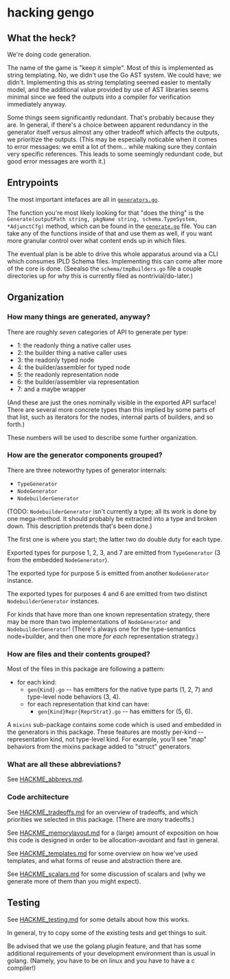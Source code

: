 hacking gengo
=============

What the heck?
--------------

We're doing code generation.

The name of the game is "keep it simple".
Most of this is implemented as string templating.
No, we didn't use the Go AST system.  We could have; we didn't.
Implementing this as string templating seemed easier to mentally model,
and the additional value provided by use of AST libraries seems minimal
since we feed the outputs into a compiler for verification immediately anyway.

Some things seem significantly redundant.
That's probably because they are.
In general, if there's a choice between apparent redundancy in the generator itself
versus almost any other tradeoff which affects the outputs, we prioritize the outputs.
(This may be especially noticable when it comes to error messages: we emit a lot
of them... while making sure they contain very specific references.  This leads
to some seemingly redundant code, but good error messages are worth it.)


Entrypoints
-----------

The most important intefaces are all in [`generators.go`](generators.go).

The function you're most likely looking for that "does the thing" is the
`Generate(outputPath string, pkgName string, schema.TypeSystem, *AdjunctCfg)` method,
which can be found in the [`generate.go`](generate.go) file.
You can take any of the functions inside of that and use them as well,
if you want more granular control over what content ends up in which files.

The eventual plan is be able to drive this whole apparatus around via a CLI
which consumes IPLD Schema files.
Implementing this can come after more of the core is done.
(Seealso the `schema/tmpBuilders.go` file a couple directories up for why
this is currently filed as nontrivial/do-later.)


Organization
------------

### How many things are generated, anyway?

There are roughly *seven* categories of API to generate per type:

- 1: the readonly thing a native caller uses
- 2: the builder thing a native caller uses
- 3: the readonly typed node
- 4: the builder/assembler for typed node
- 5: the readonly representation node
- 6: the builder/assembler via representation
- 7: and a maybe wrapper

(And these are just the ones nominally visible in the exported API surface!
There are several more concrete types than this implied by some parts of that list,
such as iterators for the nodes, internal parts of builders, and so forth.)

These numbers will be used to describe some further organization.

### How are the generator components grouped?

There are three noteworthy types of generator internals:

- `TypeGenerator`
- `NodeGenerator`
- `NodebuilderGenerator`

(TODO: `NodebuilderGenerator` isn't currently a type; all its work is done by one mega-method.
It should probably be extracted into a type and broken down.  This description pretends that's been done.)

The first one is where you start; the latter two do double duty for each type.

Exported types for purpose 1, 2, 3, and 7 are emitted from `TypeGenerator` (3 from the embedded `NodeGenerator`).

The exported type for purpose 5 is emitted from another `NodeGenerator` instance.

The exported types for purposes 4 and 6 are emitted from two distinct `NodebuilderGenerator` instances.

For kinds that have more than one known representation strategy,
there may be more than two implementations of `NodeGenerator` and `NodebuilderGenerator`!
(There's always one for the type-semantics node+builder,
and then one more *for each* representation strategy.)

### How are files and their contents grouped?

Most of the files in this package are following a pattern:

- for each kind:
	- `gen{Kind}.go` -- has emitters for the native type parts (1, 2, 7) and type-level node behaviors (3, 4).
	- for each representation that kind can have:
		- `gen{Kind}Repr{ReprStrat}.go` -- has emitters for (5, 6).

A `mixins` sub-package contains some code which is used and embedded in the generators in this package.
These features are mostly per-kind -- representation kind, not type-level kind.
For example, you'll see "map" behaviors from the mixins package added to "struct" generators.

### What are all these abbreviations?

See [HACKME_abbrevs.md](HACKME_abbrevs.md).

### Code architecture

See [HACKME_tradeoffs.md](HACKME_tradeoffs.md) for an overview of tradeoffs,
and which priorities we selected in this package.
(There are *many* tradeoffs.)

See [HACKME_memorylayout.md](HACKME_memorylayout.md) for a (large) amount of
exposition on how this code is designed in order to be allocation-avoidant
and fast in general.

See [HACKME_templates.md](HACKME_templates.md) for some overview on how we've
used templates, and what forms of reuse and abstraction there are.

See [HACKME_scalars.md](HACKME_scalars.md) for some discussion of scalars
and (why we generate more of them than you might expect).

Testing
-------

See [HACKME_testing.md](HACKME_testing.md) for some details about how this works.

In general, try to copy some of the existing tests and get things to suit.

Be advised that we use the golang plugin feature, and that has some additional
requirements of your development environment than is usual in golang.
(Namely, you have to be on linux and you have to have a c compiler!)

